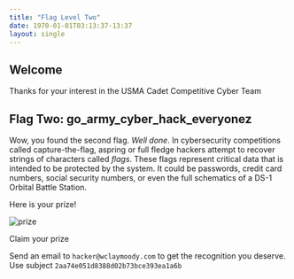 ```yaml
---
title: "Flag Level Two"
date: 1970-01-01T03:13:37-13:37
layout: single
---
```


## Welcome

Thanks for your interest in the USMA Cadet Competitive Cyber Team

## Flag Two: go_army_cyber_hack_everyonez 

Wow, you found the second flag. *Well done*. In cybersecurity competitions called capture-the-flag, aspring or full
fledge hackers attempt to recover strings of characters called _flags_. These flags represent critical data that
is intended to be protected by the system. It could be passwords, credit card numbers, social security numbers,
or even the full schematics of a DS-1 Orbital Battle Station.

Here is your prize!

![prize](http://www.allaboutlives.com/wp-content/uploads/2017/05/o-GIFT-IN-HAND-facebook.jpg)

Claim your prize

Send an email to `hacker@wclaymoody.com` to get the recognition you deserve.
Use subject `2aa74e051d8388d02b73bce393ea1a6b`
